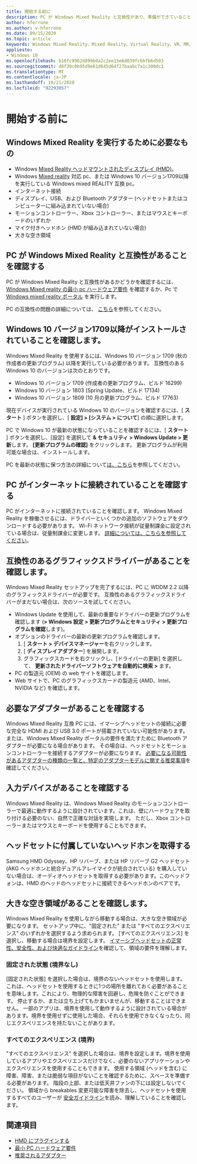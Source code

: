```yaml
---
title: 開始する前に
description: PC が Windows Mixed Reality と互換性があり、準備ができていることを確認する方法。
author: hferrone
ms.author: v-hferrone
ms.date: 09/15/2020
ms.topic: article
keywords: Windows Mixed Reality、Mixed Reality、Virtual Reality、VR、MR、互換性、互換性、はじめに、セットアップ、PC、システム要件
appliesto:
- Windows 10
ms.openlocfilehash: b10fc9962d899b0a2c2ee15e6d039fc6bfb6d503
ms.sourcegitcommit: d8f39c0b95d9e61d645d64f27baabc7a1c300dc1
ms.translationtype: MT
ms.contentlocale: ja-JP
ms.lasthandoff: 10/21/2020
ms.locfileid: "92293057"
---
```

# <a name="before-you-start"></a>開始する前に

## <a name="what-youll-need-to-run-windows-mixed-reality"></a>Windows Mixed Reality を実行するために必要なもの

* Windows [Mixed Reality ヘッドマウントされたディスプレイ (HMD)](https://www.microsoft.com/en-us/windows/windows-mixed-reality-devices)。
* Windows [Mixed reality](https://support.microsoft.com/en-us/help/4039260/windows-10-mixed-reality-pc-hardware-guidelines) 対応 pc、または Windows 10 バージョン1709以降を実行している Windows mixed REALITY 互換 pc。
* インターネット接続
* ディスプレイ、USB、および Bluetooth アダプター (ヘッドセットまたはコンピューターに組み込まれていない場合)
* モーションコントローラー、Xbox コントローラー、またはマウスとキーボードのいずれか
* マイク付きヘッドホン (HMD が組み込まれていない場合)
* 大きな空き領域

## <a name="make-sure-your-pc-is-compatible-with-windows-mixed-reality"></a>PC が Windows Mixed Reality と互換性があることを確認する

PC が Windows Mixed Reality と互換性があるかどうかを確認するには、 [Windows Mixed reality の最小 pc ハードウェア要件](windows-mixed-reality-minimum-pc-hardware-compatibility-guidelines.md) を確認するか、Pc で [Windows mixed reality ポータル](install-windows-mixed-reality.md#launch-mixed-reality-portal) を実行します。

PC の互換性の問題の詳細については、 [こちら](https://support.microsoft.com/en-us/help/4045777/windows-10-get-help-with-pc-compatibility-in-windows-mixed-reality)を参照してください。

## <a name="make-sure-you-have-the-windows-10-version-1709-or-newer-installed"></a>Windows 10 バージョン1709以降がインストールされていることを確認します。

Windows Mixed Reality を使用するには、Windows 10 バージョン 1709 (秋の作成者の更新プログラム) 以降を実行している必要があります。 互換性のある Windows 10 のバージョンは次のとおりです。
* Windows 10 バージョン 1709 (作成者の更新プログラム、ビルド 16299)
* Windows 10 バージョン 1803 (Spring Update、ビルド 17134)
* Windows 10 バージョン 1809 (10 月の更新プログラム、ビルド 17763)

現在デバイスが実行されている Windows 10 のバージョンを確認するには、[ **スタート** ] ボタンを選択し、[ **設定] > [システム > について**] の順に選択します。

PC で Windows 10 が最新の状態になっていることを確認するには、[ **スタート** ] ボタンを選択し、[設定] を選択して **& セキュリティ > Windows Update > 更新**します。  **[更新プログラムの確認]** をクリックします。 更新プログラムが利用可能な場合は、インストールします。

PC を最新の状態に保つ方法の詳細について[は、こちら](https://support.microsoft.com/en-us/help/12373/windows-update-faq)を参照してください。

## <a name="make-sure-your-pc-is-connected-to-the-internet"></a>PC がインターネットに接続されていることを確認する

PC がインターネットに接続されていることを確認します。 Windows Mixed Reality を稼働させるには、ドライバーといくつかの追加のソフトウェアをダウンロードする必要があります。  Wi-Fi ネットワーク接続が従量制課金に設定されている場合は、従量制課金に変更します。 [詳細については、こちらを参照してください](https://support.microsoft.com/en-us/help/4028458/windows-metered-connections-in-windows-10)。

## <a name="make-sure-you-have-a-compatible-graphics-driver"></a>互換性のあるグラフィックスドライバーがあることを確認します。

Windows Mixed Reality セットアップを完了するには、PC に WDDM 2.2 以降のグラフィックスドライバーが必要です。 互換性のあるグラフィックスドライバーがまだない場合は、次のソースを試してください。

* Windows Update を使用して、最新の重要なドライバーの更新プログラムを確認します (**> Windows 設定 > 更新プログラムとセキュリティ > 更新プログラムを確認**します)。
* オプションのドライバーの最新の更新プログラムを確認します。
    1. [ **スタート > デバイスマネージャー**を右クリックします。
    2. [ **ディスプレイアダプター**] を展開します。
    3. グラフィックスカードを右クリックし、[ドライバーの更新] を選択して、 **更新されたドライバーソフトウェアを自動的に検索 >** ます。
* PC の製造元 (OEM) の web サイトを確認します。
* Web サイトで、PC のグラフィックスカードの製造元 (AMD、Intel、NVIDIA など) を確認します。

## <a name="make-sure-that-you-have-any-required-adapters"></a>必要なアダプターがあることを確認する

Windows Mixed Reality 互換 PC には、イマーシブヘッドセットの接続に必要な完全な HDMI および USB 3.0 ポートが搭載されていない可能性があります。 または、Windows Mixed Reality ポータルの要件を満たすために Bluetooth アダプターが必要になる場合があります。  その場合は、ヘッドセットとモーションコントローラーを接続するアダプターが必要になります。 [必要になる可能性があるアダプターの種類の一覧と、特定のアダプターモデルに関する推奨事項](recommended-adapters-for-windows-mixed-reality-capable-pcs.md)を確認してください。

## <a name="make-sure-that-you-have-input-devices"></a>入力デバイスがあることを確認する

Windows Mixed Reality は、Windows Mixed Reality のモーションコントローラーで最適に動作するように設計されています。これは、壁にハードウェアを取り付ける必要のない、自然で正確な対話を実現します。 ただし、Xbox コントローラーまたはマウスとキーボードを使用することもできます。

## <a name="get-headphones-if-your-headset-didnt-come-with-them"></a>ヘッドセットに付属していないヘッドホンを取得する

Samsung HMD Odyssey、HP リバーブ、または HP リバーブ G2 ヘッドセット (AKG ヘッドホンと統合デュアルアレイマイクが統合されている) を購入していない場合は、オーディオヘッドセットを取得する必要があります。このヘッドフォンは、HMD のヘッドのヘッドセットに接続できるヘッドホンのペアです。

## <a name="make-sure-that-you-have-a-large-open-space"></a>大きな空き領域があることを確認します。

Windows Mixed Reality を使用しながら移動する場合は、大きな空き領域が必要になります。  セットアップ中に、"固定された" または "すべてのエクスペリエンス" のいずれかを選択するよう求められます。 [すべてのエクスペリエンス] を選択し、移動する場合は境界を設定します。 [イマーシブヘッドセットの正常性、安全性、および快適なガイドライン](wmr-health-safety-comfort.md)を確認して、領域の要件を理解します。

### <a name="seated-and-standing-no-boundary"></a>固定された状態 (境界なし)

[固定された状態] を選択した場合は、境界のないヘッドセットを使用します。 これは、ヘッドセットを使用するときに1つの場所を離れておく必要があることを意味します。これにより、物理的な障害を回避し、危険を防ぐことができます。 停止するか、または立ち上げてもかまいませんが、移動することはできません。 一部のアプリは、境界を使用して動作するように設計されている場合があります。境界を使用せずに使用した場合、それらを使用できなくなったり、同じエクスペリエンスを持たないことがあります。

### <a name="all-experiences-boundary"></a>すべてのエクスペリエンス (境界)

"すべてのエクスペリエンス" を選択した場合は、境界を設定します。境界を使用しているアプリやエクスペリエンスだけでなく、必要のないアプリケーションやエクスペリエンスを使用することもできます。 使用する領域 (ヘッドを含む) に障害、障害、または脆弱な項目がないことを確認するために、スペースを準備する必要があります。 階段の上部、または低天井ファンの下には設定しないでください。 領域から breakables 変更可能な障害を除去し、ヘッドセットを使用するすべてのユーザーが [安全ガイドライン](https://support.microsoft.com/en-us/help/4039969/windows-10-mixed-reality-immersive-headset-health-safety-comfort)を読み、理解していることを確認します。

## <a name="see-also"></a>関連項目

* [HMD にプラグインする](plug-in-your-headset.md)
* [最小 PC ハードウェア要件](windows-mixed-reality-minimum-pc-hardware-compatibility-guidelines.md)
* [推奨されるアダプター](recommended-adapters-for-windows-mixed-reality-capable-pcs.md)